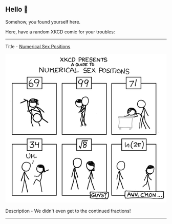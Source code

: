 ## Hello 👀

Somehow, you found yourself here.

Here, have a random XKCD comic for your troubles:

-----------------------------------

Title - [Numerical Sex Positions](https://xkcd.com/487)

![Numerical Sex Positions](./random_comic.png)

Description - We didn't even get to the continued fractions!

-----------------------------------